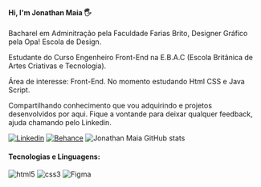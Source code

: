 #### Hi, I'm Jonathan Maia 🖐️

Bacharel em Adminitração pela Faculdade Farias Brito, Designer Gráfico pela Opa! Escola de Design.

Estudante do Curso Engenheiro Front-End na E.B.A.C (Escola Britânica de Artes Criativas e Tecnologia).

Área de interesse: Front-End.
No momento estudando Html CSS e Java Script.

Compartilhando conhecimento que vou adquirindo e projetos desenvolvidos por aqui. Fique a vontande para deixar qualquer feedback, ajuda  chamando pelo Linkedin.

[![Linkedin](https://img.shields.io/badge/LinkedIn-0077B5?style=for-the-badge&logo=linkedin&logoColor=white)](https://www.linkedin.com/in/jonathanppmaia) [![Behance](https://img.shields.io/badge/-Behance-blue?style=for-the-badge&logo=behance&logoColor=white)](https://www.behance.net/jonathanppmaia)
![Jonathan Maia GitHub stats](https://github-readme-stats.vercel.app/api?username=jonathanppmaia&show_icons=true&theme=dark)

#### Tecnologias e Linguagens:

<div style="display:inline_block">
  <img alt="html5" src="https://img.shields.io/badge/HTML5-E34F26?style=for-the-badge&logo=html5&logoColor=white"> 
  <img alt="css3" src="https://img.shields.io/badge/CSS3-1572B6?style=for-the-badge&logo=css3&logoColor=white">
   <img alt="Figma" src="https://img.shields.io/badge/Figma-F24E1E?style=for-the-badge&logo=figma&logoColor=white">
  </div>
  <br>
